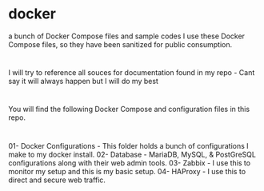 # docker
a bunch of Docker Compose files and sample codes
I use these Docker Compose files, so they have been sanitized for public consumption.
#
I will try to reference all souces for documentation found in my repo - Cant say it will always happen but I will do my best
#
You will find the following Docker Compose and configuration files in this repo.
#
01- Docker Configurations - This folder holds a bunch of configurations I make to my docker install.
02- Database - MariaDB, MySQL, &  PostGreSQL configurations along with their web admin tools.
03- Zabbix - I use this to monitor my setup and this is my basic setup.
04- HAProxy - I use this to direct and secure web traffic.